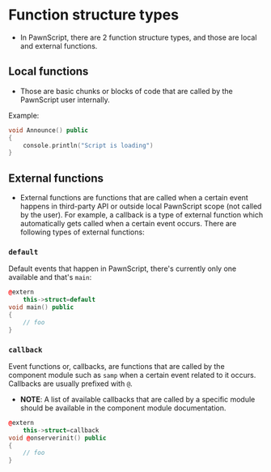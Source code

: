 # Function structure types

- In PawnScript, there are 2 function structure types, and those are local and external functions.

## Local functions

- Those are basic chunks or blocks of code that are called by the PawnScript user internally.

Example:

```cpp
void Announce() public
{
	console.println("Script is loading")
}
```

## External functions

- External functions are functions that are called when a certain event happens in third-party API or outside local PawnScript scope (not called by the user). For example, a callback is a type of external function which automatically gets called when a certain event occurs. There are following types of external functions:

### `default`
Default events that happen in PawnScript, there's currently only one available and that's `main`:

```cpp
@extern
	this->struct=default
void main() public
{
	// foo
}
```

### `callback`
Event functions or, callbacks, are functions that are called by the component module such as `samp` when a certain event related to it occurs. Callbacks are usually prefixed with `@`.

- **NOTE**: A list of available callbacks that are called by a specific module should be available in the component module documentation.

```cpp
@extern
	this->struct=callback
void @onserverinit() public
{
	// foo
}
```